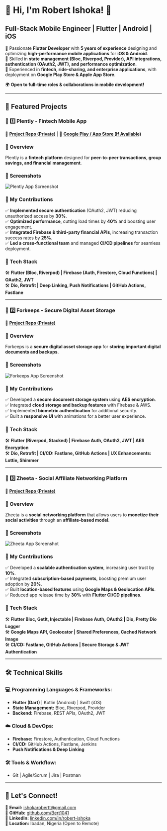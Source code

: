 # 👋 Hi, I'm Robert Ishoka! 🚀  
## **Full-Stack Mobile Engineer | Flutter | Android | iOS**  

🔹 Passionate **Flutter Developer** with **5 years of experience** designing and optimizing **high-performance mobile applications** for **iOS & Android**.  
🔹 Skilled in **state management (Bloc, Riverpod, Provider), API integrations, authentication (OAuth2, JWT), and performance optimization**.  
🔹 Experienced in **fintech, ride-sharing, and enterprise applications**, with deployment on **Google Play Store & Apple App Store**.  

🌍 **Open to full-time roles & collaborations in mobile development!**  

---

## **📌 Featured Projects**  

### 🚀 **1️⃣ Plently - Fintech Mobile App**  
🔗 **[Project Repo (Private)]()** | 🔗 **[Google Play / App Store (If Available)]()**  

### **🔹 Overview**  
Plently is a **fintech platform** designed for **peer-to-peer transactions, group savings, and financial management**.  

### **📸 Screenshots**  
![Plently App Screenshot](assets/images/plently.png)  

### **🔹 My Contributions**  
✅ **Implemented secure authentication** (OAuth2, JWT) reducing unauthorized access by **30%**.  
✅ **Optimized performance**, cutting load times by **40%** and boosting user engagement.  
✅ **Integrated Firebase & third-party financial APIs**, increasing transaction success rates by **25%**.  
✅ **Led a cross-functional team** and managed **CI/CD pipelines** for seamless deployment.  

### **🔹 Tech Stack**  
🛠 **Flutter (Bloc, Riverpod) | Firebase (Auth, Firestore, Cloud Functions) | OAuth2, JWT**  
🛠 **Dio, Retrofit | Deep Linking, Push Notifications | GitHub Actions, Fastlane**  

---

### 🚀 **2️⃣ Forkeeps - Secure Digital Asset Storage**  
🔗 **[Project Repo (Private)]()**  

### **🔹 Overview**  
Forkeeps is a **secure digital asset storage app** for **storing important digital documents and backups**.  

### **📸 Screenshots**  
![Forkeeps App Screenshot](assets/images/forkeeps.png)  

### **🔹 My Contributions**  
✅ Developed a **secure document storage system** using **AES encryption**.  
✅ Integrated **cloud storage and backup features** with Firebase & AWS.  
✅ Implemented **biometric authentication** for additional security.  
✅ Built a **responsive UI** with animations for a better user experience.  

### **🔹 Tech Stack**  
🛠 **Flutter (Riverpod, Stacked) | Firebase Auth, OAuth2, JWT | AES Encryption**  
🛠 **Dio, Retrofit | CI/CD: Fastlane, GitHub Actions | UX Enhancements: Lottie, Shimmer**  

---

### 🚀 **3️⃣ Zheeta - Social Affiliate Networking Platform**  
🔗 **[Project Repo (Private)]()**  

### **🔹 Overview**  
Zheeta is a **social networking platform** that allows users to **monetize their social activities** through an **affiliate-based model**.  

### **📸 Screenshots**  
![Zheeta App Screenshot](assets/images/zheeta.png)  

### **🔹 My Contributions**  
✅ Developed a **scalable authentication system**, increasing user trust by **10%**.  
✅ Integrated **subscription-based payments**, boosting premium user adoption by **20%**.  
✅ Built **location-based features** using **Google Maps & Geolocation APIs**.  
✅ Reduced app release time by **30%** with **Flutter CI/CD pipelines**.  

### **🔹 Tech Stack**  
🛠 **Flutter Bloc, GetIt, Injectable | Firebase Auth, OAuth2 | Dio, Pretty Dio Logger**  
🛠 **Google Maps API, Geolocator | Shared Preferences, Cached Network Image**  
🛠 **CI/CD: Fastlane, GitHub Actions | Secure Storage & JWT Authentication**  

---

## **🛠️ Technical Skills**  
### **💻 Programming Languages & Frameworks:**  
- **Flutter (Dart)** | Kotlin (Android) | Swift (iOS)  
- **State Management:** Bloc, Riverpod, Provider  
- **Backend:** Firebase, REST APIs, OAuth2, JWT  

### **☁️ Cloud & DevOps:**  
- **Firebase:** Firestore, Authentication, Cloud Functions  
- **CI/CD:** GitHub Actions, Fastlane, Jenkins  
- **Push Notifications & Deep Linking**  

### **🛠️ Tools & Workflow:**  
- Git | Agile/Scrum | Jira | Postman  

---

## **📩 Let's Connect!**  
📧 **Email:** [ishokarobertt@gmail.com](mailto:ishokarobertt@gmail.com)  
🔗 **GitHub:** [github.com/Bert1041](https://github.com/Bert1041)  
🔗 **LinkedIn:** [linkedin.com/in/robert-ishoka](https://linkedin.com/in/robert-ishoka)  
📍 **Location:** Ibadan, Nigeria (Open to Remote) 
